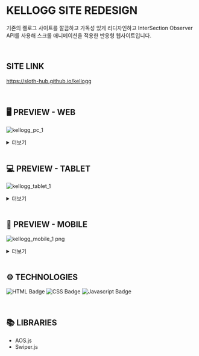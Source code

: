 # KELLOGG SITE REDESIGN

기존의 켈로그 사이트를 깔끔하고 가독성 있게 리디자인하고 
InterSection Observer API를 사용해 스크롤 애니메이션을 적용한 반응형 웹사이트입니다.

<br/>

## SITE LINK

https://sloth-hub.github.io/kellogg

<br>

## 🖥 PREVIEW - **WEB**
![kellogg_pc_1](https://github.com/sloth-hub/kellogg/assets/53851248/ab6b8399-b92b-4951-b096-892d3e063480)

<details>
<summary>더보기</summary>

![kellogg_pc_2](https://github.com/sloth-hub/kellogg/assets/53851248/c95bb264-5750-4172-9759-27fed26c46bf)
![kellogg_pc_3](https://github.com/sloth-hub/kellogg/assets/53851248/c9537c20-733b-4b19-a01e-2db8a8be4445)
![kellogg_pc_4](https://github.com/sloth-hub/kellogg/assets/53851248/0978d5fd-404f-40d3-940d-7328e7b05df2)
</details>

<br>

## 💻 PREVIEW - **TABLET**

![kellogg_tablet_1](https://github.com/sloth-hub/kellogg/assets/53851248/49904f97-5633-42cf-8d72-e2c36ae9dbc2)

<details>
<summary>더보기</summary>

![kellogg_tablet_2](https://github.com/sloth-hub/kellogg/assets/53851248/9408383f-1e99-4fa2-a4e6-c7dc8fd55d76)
![kellogg_tablet_3](https://github.com/sloth-hub/kellogg/assets/53851248/99d01393-8aa7-4556-a5fb-e955b759d948)
![kellogg_tablet_4](https://github.com/sloth-hub/kellogg/assets/53851248/6cba70c5-cfcb-4c43-8c0a-a6dcc63f365c)

</details>

<br>

## 📱 PREVIEW - **MOBILE**

![kellogg_mobile_1 png](https://github.com/sloth-hub/kellogg/assets/53851248/ed8c54dc-4964-4b84-a09b-45c86e2bc62b)

<details>
    <summary>더보기</summary>

![kellogg_mobile_2 png](https://github.com/sloth-hub/kellogg/assets/53851248/2bd94bb9-3ac2-4f4f-9ce7-d27e23fbb784)
![kellogg_mobile_3 png](https://github.com/sloth-hub/kellogg/assets/53851248/f3196e15-ac3b-4216-86f5-462dfe73ed17)
![kellogg_mobile_4 png](https://github.com/sloth-hub/kellogg/assets/53851248/65a73d40-8cb0-48ac-921c-22216db8dfd0)
![kellogg_mobile_5 png](https://github.com/sloth-hub/kellogg/assets/53851248/132ab5c3-dd1d-44f6-b0e4-a07a6e7c350c)
### 🍔 햄버거 메뉴
![kellogg_mobile_6 png](https://github.com/sloth-hub/kellogg/assets/53851248/a3e56d44-afa9-4d7c-86d7-5aa33493646e)

</details>

<br/>

## ⚙ TECHNOLOGIES

![HTML Badge](https://img.shields.io/badge/html5-E34F26?style=for-the-badge&logo=html5&logoColor=white)
![CSS Badge](https://img.shields.io/badge/css3-1572B6?style=for-the-badge&logo=css3&logoColor=white)
![Javascript Badge](https://img.shields.io/badge/javascript-F7DF1E?style=for-the-badge&logo=javascript&logoColor=black)

<br/>

## 📚 LIBRARIES

- AOS.js
- Swiper.js

